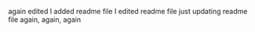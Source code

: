 again edited I added readme file
I edited readme file
just updating readme file again, again, again
